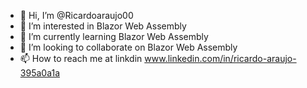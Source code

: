 - 👋 Hi, I’m @Ricardoaraujo00
- 👀 I’m interested in Blazor Web Assembly
- 🌱 I’m currently learning Blazor Web Assembly
- 💞️ I’m looking to collaborate on Blazor Web Assembly
- 📫 How to reach me at linkdin www.linkedin.com/in/ricardo-araujo-395a0a1a

<!---
Ricardoaraujo00/Ricardoaraujo00 is a ✨ special ✨ repository because its `README.md` (this file) appears on your GitHub profile.
You can click the Preview link to take a look at your changes.
--->
